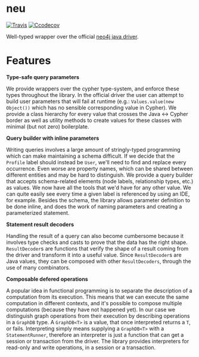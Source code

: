 # neu
[![Travis](https://travis-ci.org/fredshonorio/neu.svg?branch=master)](https://travis-ci.org/fredshonorio/neu)
[![Ccodecov](https://codecov.io/gh/fredshonorio/neu/branch/master/graph/badge.svg)](https://codecov.io/gh/fredshonorio/neu)

Well-typed wrapper over the official [neo4j java driver](https://github.com/neo4j/neo4j-java-driver).


# Features

__Type-safe query parameters__

We provide wrappers over the cypher type-system, and enforce these types throughout the library. In the official driver
the user can attempt to build user parameters that will fail at runtime (e.g.: `Values.value(new Object())` which has
no sensible corresponding value in Cypher). We provide a class hierarchy for every value that crosses the Java <-> Cypher
border as well as utility methods to create values for these classes with minimal (but not zero) boilerplate.

__Query builder with inline parameters__

Writing queries involves a large amount of stringly-typed programming which can make maintaining a schema difficult.
If we decide that the `Profile` label should instead be `User`, we'll need to find and replace every occurrence. Even
worse are property names, which can be shared between different entities and may be hard to distinguish.
We provide a query builder that accepts schema-related elements (node labels, relationship types, etc.) as values. We now have
all the tools that we'd have for any other value. We can quite easily see every time a given label is referenced by using
an IDE, for example.
Besides the schema, the library allows parameter definition to be done inline, and does the work of naming parameters
and creating a parameterized statement.

__Statement result decoders__

Handling the result of a query can also become cumbersome because it involves type checks and casts
to prove that the data has the right shape. `ResultDecoder`s are functions that verify the
shape of a result coming from the driver and transform it into a useful value.
Since `ResultDecoder`s are Java values, they can be composed with other `ResultDecoders`,
through the use of many combinators.

__Composable defered operations__

A popular idea in functional programming is to separate the description of a
computation from its execution. This means that we can execute the same computation
in different contexts, and it's possible to compose multiple computations (because they
have not happened yet). In our case we distinguish graph operations from
their execution by describing operations in a `GraphDB` type. A `GraphDB<T>` is
a value, that once interpreted returns a `T`, or fails. Interpreting simply means supplying a
`GraphDB<T>` with a `StatementRunner`, therefore an interpreter is just a function that can
get a session or transaction from the driver. The library provides interpreters for read-only and write operations, in a
session or a transaction.
